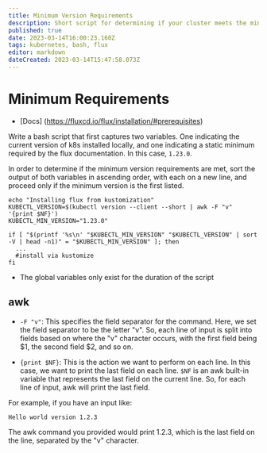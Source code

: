 ```yaml
---
title: Minimum Version Requirements
description: Short script for determining if your cluster meets the minimum requirements for flux. 
published: true
date: 2023-03-14T16:00:23.160Z
tags: kubernetes, bash, flux
editor: markdown
dateCreated: 2023-03-14T15:47:58.073Z
---
```


# Minimum Requirements

- [Docs] (https://fluxcd.io/flux/installation/#prerequisites)

Write a bash script that first captures two variables. One indicating the current version of k8s installed locally, and one indicating a static minimum required by the flux documentation. In this case, `1.23.0`.

In order to determine if the minimum version requirements are met, sort the output of both variables in ascending order, with each on a new line, and proceed only if the minimum version is the first listed. 

```
echo "Installing flux from kustomization"
KUBECTL_VERSION=$(kubectl version --client --short | awk -F "v" '{print $NF}')
KUBECTL_MIN_VERSION="1.23.0"

if [ "$(printf '%s\n' "$KUBECTL_MIN_VERSION" "$KUBECTL_VERSION" | sort -V | head -n1)" = "$KUBECTL_MIN_VERSION" ]; then
  ...
  #install via kustomize
fi
```

- The global variables only exist for the duration of the script

## awk

- `-F "v"`: This specifies the field separator for the command. Here, we set the field separator to be the letter "v". So, each line of input is split into fields based on where the "v" character occurs, with the first field being $1, the second field $2, and so on.

- `{print $NF}`: This is the action we want to perform on each line. In this case, we want to print the last field on each line. `$NF` is an awk built-in variable that represents the last field on the current line. So, for each line of input, awk will print the last field.

For example, if you have an input like:

```
Hello world version 1.2.3
```
The awk command you provided would print 1.2.3, which is the last field on the line, separated by the "v" character.